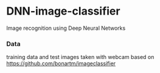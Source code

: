 # DNN-image-classifier

Image recognition using Deep Neural Networks 

### Data

training data and test images taken with webcam based on https://github.com/bonartm/imageclassifier
